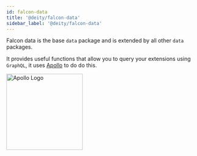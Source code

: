 ```yaml
---
id: falcon-data
title: '@deity/falcon-data'
sidebar_label: '@deity/falcon-data'
---
```


Falcon data is the base `data` package and is extended by all other `data` packages.

It provides useful functions that allow you to query your extensions using `GraphQL`, it uses <a href="https://www.apollographql.com/" rel="noreferrer noopener" target="_blank" aria-label="visit the Apollo site">Apollo</a> to do do this.

<a href="https://www.apollographql.com/" rel="noreferrer noopener" target="_blank" aria-label="visit the Apollo site">
  <img src="/img/docs/platform/apollo.svg" alt="Apollo Logo" width="200" style={{margin: '20px 0'}}/>
</a>
